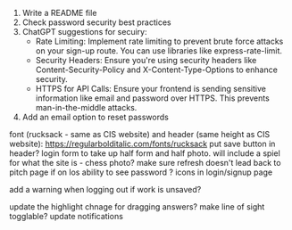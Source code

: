 
1. Write a README file
2. Check password security best practices
3. ChatGPT suggestions for secuiry: 
    - Rate Limiting: Implement rate limiting to prevent brute force attacks on your sign-up route. You can use libraries like express-rate-limit.
    - Security Headers: Ensure you're using security headers like Content-Security-Policy and X-Content-Type-Options to enhance security.
    - HTTPS for API Calls: Ensure your frontend is sending sensitive information like email and password over HTTPS. This prevents man-in-the-middle attacks.
4. Add an email option to reset passwords




font (rucksack - same as CIS website) and header (same height as CIS website): https://regularbolditalic.com/fonts/rucksack
put save button in header?
login form to take up half form and half photo. will include a spiel for what the site is - chess photo?
make sure refresh doesn't lead back to pitch page if on los
ability to see password ?
icons in login/signup page

add a warning when logging out if work is unsaved?

update the highlight chnage for dragging answers? 
make line of sight togglable?
update notifications